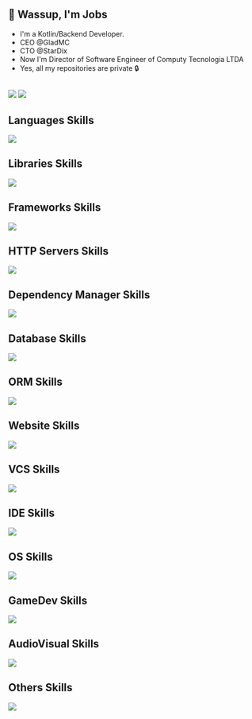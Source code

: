 ## :wave: Wassup, I'm Jobs
- I'm a Kotlin/Backend Developer.
- CEO @GladMC
- CTO @StarDix
- Now I'm Director of Software Engineer of Computy Tecnologia LTDA
- Yes, all my repositories are private 🔒

##
<div>
  <a href="https://fb.gladmc.com" target="_blank"><img src="https://img.shields.io/badge/-Instagram-%23E4405F?style=for-the-badge&logo=instagram&logoColor=white" target="_blank"></a>
  <a href="https://dc.gladmc.com" target="_blank"><img src="https://img.shields.io/badge/Discord-7289DA?style=for-the-badge&logo=discord&logoColor=white" target="_blank"></a> 
</div>  

## Languages Skills
![](https://skillicons.dev/icons?i=kotlin,java,cs,lua,ts,js,php,rust,cpp)
## Libraries Skills
![](https://skillicons.dev/icons?i=react,nodejs)
## Frameworks Skills
![](https://skillicons.dev/icons?i=dotnet,tauri,electron,spring,laravel,nextjs,nestjs,vue,angular,svelte)
## HTTP Servers Skills
![](https://skillicons.dev/icons?i=nginx,maven)
## Dependency Manager Skills
![](https://skillicons.dev/icons?i=gradle,maven,npm,pnpm,yarn,bun)
## Database Skills
![](https://skillicons.dev/icons?i=sqlite,postgres,mysql,redis)
## ORM Skills
![](https://skillicons.dev/icons?i=prisma,hibernate,TypeORM)
## Website Skills
![](https://skillicons.dev/icons?i=html,css,tailwind)
## VCS Skills
![](https://skillicons.dev/icons?i=git,github)
## IDE Skills
![](https://skillicons.dev/icons?i=idea,vscode,eclipse,visualstudio,androidstudio)
## OS Skills
![](https://skillicons.dev/icons?i=linux,debian,ubuntu,arch)
## GameDev Skills
![](https://skillicons.dev/icons?i=unity,unreal,blender,robloxstudio)
## AudioVisual Skills
![](https://skillicons.dev/icons?i=pr,ae,ps)
## Others Skills
![](https://skillicons.dev/icons?i=vite,kafka,docker,discord,bots,vercel)
